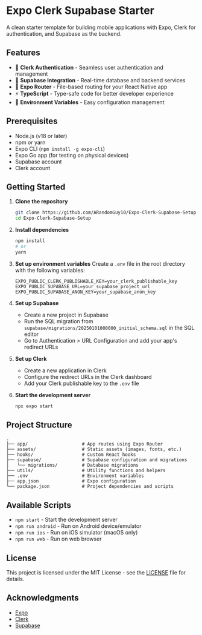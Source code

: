 # Expo Clerk Supabase Starter

A clean starter template for building mobile applications with Expo, Clerk for authentication, and Supabase as the backend.

## Features

- 🔐 **Clerk Authentication** - Seamless user authentication and management
- 🚀 **Supabase Integration** - Real-time database and backend services
- 📱 **Expo Router** - File-based routing for your React Native app
- ⚡ **TypeScript** - Type-safe code for better developer experience
- 🔄 **Environment Variables** - Easy configuration management

## Prerequisites

- Node.js (v18 or later)
- npm or yarn
- Expo CLI (`npm install -g expo-cli`)
- Expo Go app (for testing on physical devices)
- Supabase account
- Clerk account

## Getting Started

1. **Clone the repository**
   ```bash
   git clone https://github.com/ARandomGuy10/Expo-Clerk-Supabase-Setup.git
   cd Expo-Clerk-Supabase-Setup
   ```

2. **Install dependencies**
   ```bash
   npm install
   # or
   yarn
   ```

3. **Set up environment variables**
   Create a `.env` file in the root directory with the following variables:
   ```
   EXPO_PUBLIC_CLERK_PUBLISHABLE_KEY=your_clerk_publishable_key
   EXPO_PUBLIC_SUPABASE_URL=your_supabase_project_url
   EXPO_PUBLIC_SUPABASE_ANON_KEY=your_supabase_anon_key
   ```

4. **Set up Supabase**
   - Create a new project in Supabase
   - Run the SQL migration from `supabase/migrations/20250101000000_initial_schema.sql` in the SQL editor
   - Go to Authentication > URL Configuration and add your app's redirect URLs

5. **Set up Clerk**
   - Create a new application in Clerk
   - Configure the redirect URLs in the Clerk dashboard
   - Add your Clerk publishable key to the `.env` file

6. **Start the development server**
   ```bash
   npx expo start
   ```

## Project Structure

```
.
├── app/                    # App routes using Expo Router
├── assets/                 # Static assets (images, fonts, etc.)
├── hooks/                  # Custom React hooks
├── supabase/               # Supabase configuration and migrations
│   └── migrations/         # Database migrations
├── utils/                  # Utility functions and helpers
├── .env                    # Environment variables
├── app.json                # Expo configuration
└── package.json            # Project dependencies and scripts
```

## Available Scripts

- `npm start` - Start the development server
- `npm run android` - Run on Android device/emulator
- `npm run ios` - Run on iOS simulator (macOS only)
- `npm run web` - Run on web browser

## License

This project is licensed under the MIT License - see the [LICENSE](LICENSE) file for details.

## Acknowledgments

- [Expo](https://expo.dev/)
- [Clerk](https://clerk.com/)
- [Supabase](https://supabase.com/)
